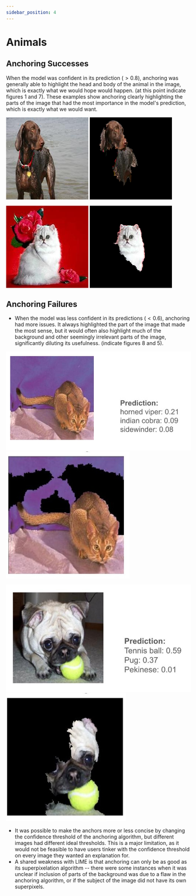 ```yaml
---
sidebar_position: 4
---
```


# Animals

## Anchoring Successes

When the model was confident in its prediction $(>0.8)$, anchoring was generally able to highlight the head and body of the animal in the image, which is exactly what we would hope would happen. (at this point indicate figures 1 and 7). These examples show anchoring clearly highlighting the parts of the image that had the most importance in the model's prediction, which is exactly what we would want. 

![Figure 1](./german-shorthaired.jpg "A picture of a dog")
![Figure 1](./german-shorthaired-anchor.png "The dog's anchor")

![Figure 2](./roses-cat.jpg "A picture of a cat")
![Figure 2](./roses-cat-anchor.png "The cat's anchor")


## Anchoring Failures

- When the model was less confident in its predictions $(<0.6)$, anchoring had more issues. It always highlighted the part of the image that made the most sense, but it would often also highlight much of the background and other seemingly irrelevant parts of the image, significantly diluting its usefulness. (indicate figures 8 and 5). 

![Figure 3](./viper-predictions.jpg "A picture of a cat, predicted to be a snake")
![Figure 3](./viper-anchor.jpg "The anchor for the snake prediction")

![Figure 4](./pug-predictions.jpg "A picture of a pug with a tennis ball, predicted as a tennis ball")
![Figure 4](./tennis-ball-anchor.jpg "The anchor for the tennis ball prediction")

- It was possible to make the anchors more or less concise by changing the confidence threshold of the anchoring algorithm, but different images had different ideal thresholds. This is a major limitation, as it would not be feasible to have users tinker with the confidence threshold on every image they wanted an explanation for.
- A shared weakness with LIME is that anchoring can only be as good as its superpixelation algorithm -- there were some instances when it was unclear if inclusion of parts of the background was due to a flaw in the anchoring algorithm, or if the subject of the image did not have its own superpixels. 
